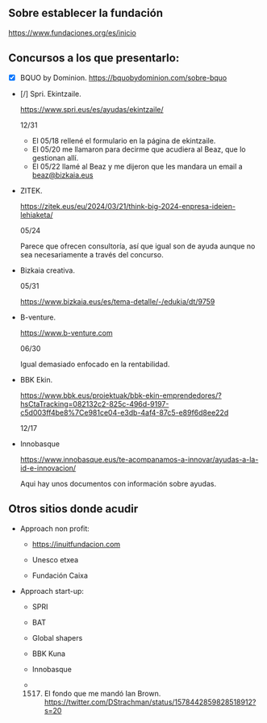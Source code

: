 ## Sobre establecer la fundación

https://www.fundaciones.org/es/inicio


## Concursos a los que presentarlo:

- [X] BQUO by Dominion.
    https://bquobydominion.com/sobre-bquo


- [/] Spri. Ekintzaile.

    https://www.spri.eus/es/ayudas/ekintzaile/

    12/31

    - El 05/18 rellené el formulario en la página de ekintzaile.
    - El 05/20 me llamaron para decirme que acudiera al Beaz, que lo gestionan allí.
    - El 05/22 llamé al Beaz y me dijeron que les mandara un email a beaz@bizkaia.eus


- ZITEK.

    https://zitek.eus/eu/2024/03/21/think-big-2024-enpresa-ideien-lehiaketa/

    05/24

    Parece que ofrecen consultoría, así que igual son de ayuda aunque no sea necesariamente a través del concurso.

- Bizkaia creativa.

    05/31

    https://www.bizkaia.eus/es/tema-detalle/-/edukia/dt/9759


- B-venture.

    https://www.b-venture.com

    06/30

    Igual demasiado enfocado en la rentabilidad.


- BBK Ekin.
    
    https://www.bbk.eus/proiektuak/bbk-ekin-emprendedores/?hsCtaTracking=082132c2-825c-496d-9197-c5d003ff4be8%7Ce981ce04-e3db-4af4-87c5-e89f6d8ee22d

    12/17


- Innobasque

    https://www.innobasque.eus/te-acompanamos-a-innovar/ayudas-a-la-id-e-innovacion/

    Aqui hay unos documentos con información sobre ayudas.


## Otros sitios donde acudir

- Approach non profit:

    - https://inuitfundacion.com

    - Unesco etxea

    - Fundación Caixa

- Approach start-up:
    
    - SPRI

    - BAT

    - Global shapers

    - BBK Kuna

    - Innobasque

    - 1517. El fondo que me mandó Ian Brown. https://twitter.com/DStrachman/status/1578442859828518912?s=20
